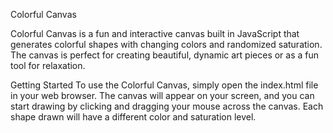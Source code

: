 Colorful Canvas

Colorful Canvas is a fun and interactive canvas built in JavaScript that generates colorful shapes with changing colors and randomized saturation. The canvas is perfect for creating beautiful, dynamic art pieces or as a fun tool for relaxation.

Getting Started
To use the Colorful Canvas, simply open the index.html file in your web browser. The canvas will appear on your screen, and you can start drawing by clicking and dragging your mouse across the canvas. Each shape drawn will have a different color and saturation level.

